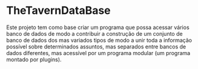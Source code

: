 # TheTavernDataBase

Este projeto tem como base criar um programa que possa acessar vários banco de dados de modo a contribuir a construção de um conjunto de banco de dados dos mas variados tipos de modo a unir toda a informação possível sobre determinados assuntos, mas separados entre bancos de dados diferentes, mas acessível por um programa modular (um programa montado por plugins).

